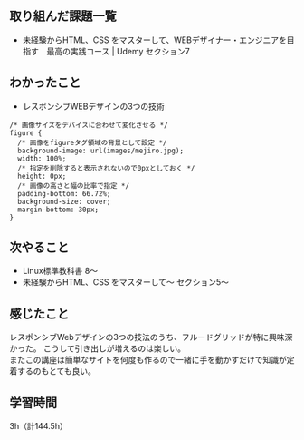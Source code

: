 ## 取り組んだ課題一覧
- 未経験からHTML、CSS をマスターして、WEBデザイナー・エンジニアを目指す　最高の実践コース | Udemy セクション7

## わかったこと
- レスポンシブWEBデザインの3つの技術
```
/* 画像サイズをデバイスに合わせて変化させる */
figure {
  /* 画像をfigureタグ領域の背景として設定 */
  background-image: url(images/mejiro.jpg);
  width: 100%;
  /* 指定を削除すると表示されないので0pxとしておく */
  height: 0px;
  /* 画像の高さと幅の比率で指定 */
  padding-bottom: 66.72%;
  background-size: cover;
  margin-bottom: 30px;
}
```

## 次やること
- Linux標準教科書 8～
- 未経験からHTML、CSS をマスターして～ セクション5～

## 感じたこと
レスポンシブWebデザインの3つの技法のうち、フルードグリッドが特に興味深かった。  こうして引き出しが増えるのは楽しい。  
またこの講座は簡単なサイトを何度も作るので一緒に手を動かすだけで知識が定着するのもとても良い。  

## 学習時間
3h（計144.5h）

